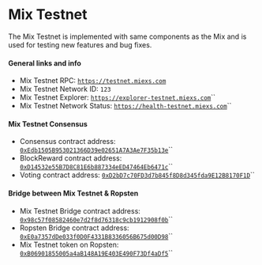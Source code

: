# Mix Testnet

The Mix Testnet is implemented with same components as the Mix and is used for testing new features and bug fixes.

#### General links and info

* Mix Testnet RPC: [`https://testnet.miexs.com`](https://testnet.miexs.com)
* Mix Testnet Network ID: `123`
* Mix Testnet Explorer: [`https://explorer-testnet.miexs.com`](https://explorer-testnet.miexs.com)\`\`
* Mix Testnet Network Status: [`https://health-testnet.miexs.com`](https://health-testnet.miexs.com)\`\`

#### Mix Testnet Consensus

* Consensus contract address: [`0xEdb1505B953021366D39e02651A7A3Ae7F35b13e`](https://explorer-testnet.miexs.com/address/0xedb1505b953021366d39e02651a7a3ae7f35b13e)\`\`
* BlockReward contract address: [`0xD14532e55B7D8C81E6b887334eED47464Eb6471c`](https://explorer-testnet.miexs.com/address/0xd14532e55b7d8c81e6b887334eed47464eb6471c)\`\`
* Voting contract address: [`0xD2bD7c70FD3d7b845f8D8d345fda9E12B8170F1D`](https://explorer-testnet.miexs.com/address/0xd2bd7c70fd3d7b845f8d8d345fda9e12b8170f1d)\`\`

#### Bridge between Mix Testnet & Ropsten

* Mix Testnet Bridge contract address: [`0x98c57f08582460e7d2f8d76318c9cb1912908f0b`](https://explorer-testnet.miexs.com/address/0x98c57f08582460e7d2f8d76318c9cb1912908f0b)\`\`
* Ropsten Bridge contract address: [`0xE0a7357dDe033f0D0F4331B8336056B675d00D98`](https://ropsten.etherscan.io/address/0xe0a7357dde033f0d0f4331b8336056b675d00d98)\`\`
* Mix Testnet token on Ropsten: [`0xB06901855005a4aB148A19E403E490F73Df4aDf5`](https://ropsten.etherscan.io/token/0xb06901855005a4ab148a19e403e490f73df4adf5)\`\`

